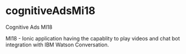 # cognitiveAdsMi18
Cognitive Ads MI18

MI18 - Ionic application having the capablity to play videos and chat bot integration with IBM Watson Conversation.
